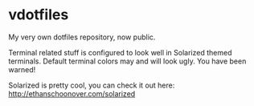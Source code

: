 vdotfiles
=========

My very own dotfiles repository, now public.

Terminal related stuff is configured to look well in Solarized themed terminals. Default terminal colors may and will look ugly. You have been warned!

Solarized is pretty cool, you can check it out here:
http://ethanschoonover.com/solarized

